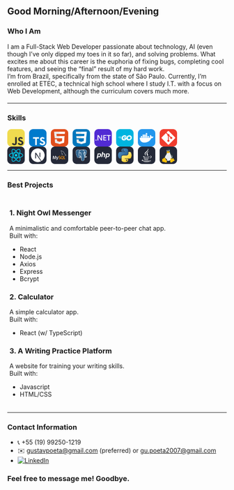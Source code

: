 ## Good Morning/Afternoon/Evening

### Who I Am
<div style="padding-bottom: 5px">
I am a Full-Stack Web Developer passionate about technology, AI (even though I’ve only dipped my toes in it so far), and solving problems. What excites me about this career is the euphoria of fixing     bugs, completing cool features, and seeing the “final” result of my hard work.
<br>
I’m from Brazil, specifically from the state of São Paulo. Currently, I’m enrolled at ETEC, a technical high school where I study I.T. with a focus on Web Development, although the curriculum covers much more.
</div>

---

### Skills

<div style="display: flex; flex-wrap: wrap; gap: 10px;">
  <img src="https://raw.githubusercontent.com/tandpfun/skill-icons/main/icons/JavaScript.svg" width="40" height="40" alt="JavaScript" title="JavaScript"/>
  <img src="https://raw.githubusercontent.com/tandpfun/skill-icons/main/icons/TypeScript.svg" width="40" height="40" alt="TypeScript" title="TypeScript"/>
  <img src="https://raw.githubusercontent.com/tandpfun/skill-icons/main/icons/HTML.svg" width="40" height="40" alt="HTML" title="HTML"/>
  <img src="https://raw.githubusercontent.com/tandpfun/skill-icons/main/icons/CSS.svg" width="40" height="40" alt="CSS" title="CSS"/>
  <img src="https://raw.githubusercontent.com/tandpfun/skill-icons/main/icons/DotNet.svg" width="40" height="40" alt="C#" title="C#"/>
  <img src="https://raw.githubusercontent.com/tandpfun/skill-icons/refs/heads/main/icons/GoLang.svg" width="40" height="40" alt="GO" title="GO"/>
  <img src="https://raw.githubusercontent.com/tandpfun/skill-icons/refs/heads/main/icons/Docker.svg" width="40" height="40" alt="Docker" title="Docker"/>
  <img src="https://raw.githubusercontent.com/tandpfun/skill-icons/refs/heads/main/icons/Git.svg" width="40" height="40" alt="Git" title="Git"/>
</div>

<div style="display: flex; flex-wrap: wrap; gap: 10px;">
  <img src="https://raw.githubusercontent.com/tandpfun/skill-icons/main/icons/React-Dark.svg" width="40" height="40" alt="React.js" title="React.js"/>
  <img src="https://raw.githubusercontent.com/tandpfun/skill-icons/main/icons/NextJS-Dark.svg" width="40" height="40" alt="Next.js" title="Next.js"/>
  <img src="https://raw.githubusercontent.com/tandpfun/skill-icons/main/icons/MySQL-Dark.svg" width="40" height="40" alt="MySQL" title="MySQL"/>
  <img src="https://raw.githubusercontent.com/tandpfun/skill-icons/main/icons/PostgreSQL-Dark.svg" width="40" height="40" alt="PostgreSQL" title="PostgreSQL"/>
  <img src="https://raw.githubusercontent.com/tandpfun/skill-icons/main/icons/PHP-Dark.svg" width="40" height="40" alt="PHP" title="PHP"/>
  <img src="https://raw.githubusercontent.com/tandpfun/skill-icons/main/icons/Python-Dark.svg" width="40" height="40" alt="Python" title="Python"/>
  <img src="https://raw.githubusercontent.com/tandpfun/skill-icons/main/icons/Java-Dark.svg" width="40" height="40" alt="Java" title="Java"/>
  <img src="https://raw.githubusercontent.com/tandpfun/skill-icons/refs/heads/main/icons/Linux-Dark.svg" width="40" height="40" alt="Linux" title="Linux"/>
</div>

---
### Best Projects
<div style="padding: 5px">

<h3>1. Night Owl Messenger</h3>
A minimalistic and comfortable peer-to-peer chat app. <br>
Built with:
<ul>
  <li>React</li>
  <li>Node.js</li>
  <li>Axios</li>
  <li>Express</li>
  <li>Bcrypt</li>
</ul>

<h3>2. Calculator</h3>
A simple calculator app. <br>
Built with:
<ul>
  <li>React (w/ TypeScript)</li>
</ul>

<h3>3. A Writing Practice Platform  </h3>
A website for training your writing skills. <br>
Built with:
<ul>
  <li>Javascript</li>
  <li>HTML/CSS</li>
</ul>
</div>

---

### Contact Information
- 📞 +55 (19) 99250-1219  
- ✉️ [gustavpoeta@gmail.com](mailto:gustavpoeta@gmail.com) (preferred) or [gu.poeta2007@gmail.com](mailto:gu.poeta2007@gmail.com)
- [![LinkedIn](https://img.shields.io/badge/LinkedIn-%230A66C2.svg?&style=for-the-badge&logo=linkedin&logoColor=white)](https://www.linkedin.com/in/gustavo-henrique-teixeira-poeta-694518329/)

### Feel free to message me! Goodbye.
